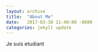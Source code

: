 ```yaml
---
layout: archive
title:  "About Me"
date:   2017-03-30 11:48:00 -0600
categories: jekyll update
---
```

Je suis etudiant